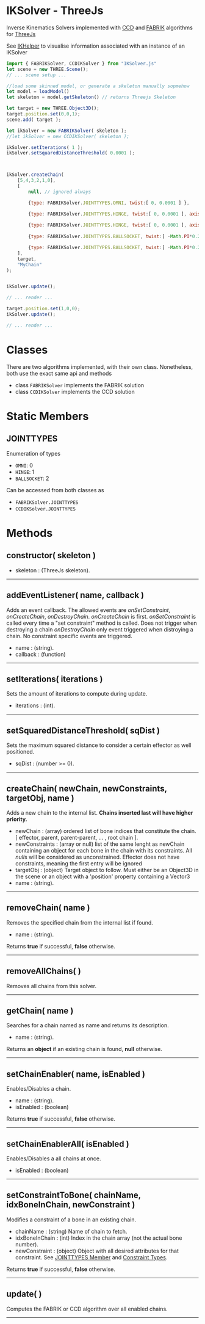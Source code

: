 # IKSolver - ThreeJs
Inverse Kinematics Solvers implemented with [CCD](https://sites.google.com/site/auraliusproject/ccd-algorithm) and [FABRIK](https://www.researchgate.net/publication/271771862_Extending_FABRIK_with_model_constraints) algorithms for [ThreeJs](https://threejs.org/)

See [IKHelper](./IKHelper.md) to visualise information associated with an instance of an IKSolver

```javascript
import { FABRIKSolver, CCDIKSolver } from "IKSolver.js"
let scene = new THREE.Scene();
// ... scene setup ...

//load some skinned model, or generate a skeleton manually sopmehow
let model = loadModel()
let skeleton = model.getSkeleton() // returns Threejs Skeleton

let target = new THREE.Object3D();
target.position.set(0,0,1);
scene.add( target );

let ikSolver = new FABRIKSolver( skeleton );
//let ikSolver = new CCDIKSolver( skeleton );

ikSolver.setIterations( 1 );
ikSolver.setSquaredDistanceThreshold( 0.0001 );



ikSolver.createChain(
    [5,4,3,2,1,0],
    [ 
        null, // ignored always

        {type: FABRIKSolver.JOINTTYPES.OMNI, twist:[ 0, 0.0001 ] },   

        {type: FABRIKSolver.JOINTTYPES.HINGE, twist:[ 0, 0.0001 ], axis:[1,0,0], min: 0, max: Math.PI * 0.5 },   
        
        {type: FABRIKSolver.JOINTTYPES.HINGE, twist:[ 0, 0.0001 ], axis:[1,0,0] }, // unconstrained angle of hinge   
        
        {type: FABRIKSolver.JOINTTYPES.BALLSOCKET, twist:[ -Math.PI*0.25, Math.PI*0.25 ], axis:[0,1,0] polar:[0, Math.PI*0.5], azimuth:[-Math.PI * 0.6, Math.PI*0.4]},

        {type: FABRIKSolver.JOINTTYPES.BALLSOCKET, twist:[ -Math.PI*0.25, Math.PI*0.25 ], polar:[0, Math.PI*0.5]} // unconstrained azimuth and default axis to 0,0,1
    ],
    target,
    "MyChain"
);


ikSolver.update();

// ... render ...

target.position.set(1,0,0);
ikSolver.update();

// ... render ...

```
# Classes
There are two algorithms implemented, with their own class. Nonetheless, both use the exact same api and methods
- class ```FABRIKSolver``` implements the FABRIK solution 
- class ```CCDIKSolver``` implements the CCD solution 

# Static Members

## JOINTTYPES
Enumeration of types
- ```OMNI```: 0
- ```HINGE```: 1
- ```BALLSOCKET```: 2

Can be accessed from both classes as 
- ```FABRIKSolver.JOINTTYPES``` 
- ```CCDIKSolver.JOINTTYPES``` 



# Methods

## constructor( skeleton )

- skeleton : (ThreeJs skeleton).

---
## addEventListener( name, callback )

Adds an event callback. The allowed events are *onSetConstraint*, *onCreateChain*, *onDestroyChain*.
*onCreateChain* is first.
*onSetConstraint* is called every time a "set constraint" method is called. Does not trigger when destroying a chain
*onDestroyChain* only event triggered when distroying a chain. No constraint specific events are triggered.

- name : (string).
- callback : (function)

---
## setIterations( iterations )

Sets the amount of iterations to compute during update.

- iterations : (int).

---
## setSquaredDistanceThreshold( sqDist )

Sets the maximum squared distance to consider a certain effector as well positioned.

- sqDist : (number >= 0).

---
## createChain( newChain, newConstraints, targetObj, name )

Adds a new chain to the internal list. **Chains inserted last will have higher priority.**

- newChain : (array) ordered list of bone indices that constitute the chain. [ effector, parent, parent-parent, ... , root chain ]. 
- newConstraints : (array or null) list of the same lenght as newChain containing an object for each bone in the chain with its constraints. All *null*s will be considered as unconstrained. Effector does not have constraints, meaning the first entry will be ignored
- targetObj : (object) Target object to follow. Must either be an Object3D in the scene or an object with a 'position' property containing a Vector3
- name : (string).

---
## removeChain( name )

Removes the specified chain from the internal list if found.

- name : (string).

Returns **true** if successful, **false** otherwise.

---
## removeAllChains( )

Removes all chains from this solver.

---
## getChain( name )

Searches for a chain named as name and returns its description.

- name : (string).

Returns an **object** if an existing chain is found, **null** otherwise.

---
## setChainEnabler( name, isEnabled )

Enables/Disables a chain.

- name : (string).
- isEnabled : (boolean)

Returns **true** if successful, **false** otherwise.

---
## setChainEnablerAll( isEnabled )

Enables/Disables a all chains at once.

- isEnabled : (boolean)

---
## setConstraintToBone( chainName, idxBoneInChain, newConstraint )

Modifies a constraint of a bone in an existing chain.

- chainName : (string) Name of chain to fetch.
- idxBoneInChain : (int) Index in the chain array (not the actual bone number).
- newConstraint : (object) Object with all desired attributes for that constraint. See [JOINTTYPES Member](#jointtypes) and [Constraint Types](./Constraint%20Types.md).

Returns **true** if successful, **false** otherwise.

---
## update( )

Computes the FABRIK or CCD algorithm over all enabled chains.

---


